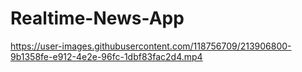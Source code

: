 # Realtime-News-App

https://user-images.githubusercontent.com/118756709/213906800-9b1358fe-e912-4e2e-96fc-1dbf83fac2d4.mp4

